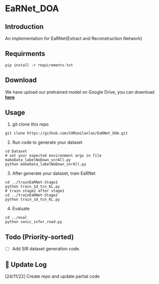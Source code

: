 # EaRNet_DOA

## Introduction
An implementation for EaRNet(Extract and Reconstruction Network)


## Requirments
```
pip install -r requirements.txt
```

## Download
We have upload our pretrained model on Google Drive, you can download [**here**](https://drive.google.com/file/d/1rBNYJXvrtmYAemD5UJIt2G6rMlezIH3d/view?usp=drive_link)


## Usage
1. git clone this repo
```
git clone https://github.com/CHMimilanlan/EaRNet_DOA.git
```
2. Run code to generate your dataset
```
cd Dataset
# set your expected environment args in file makeData_labelNoDown_snrAll.py
python makeData_labelNoDown_snrAll.py
```

3. After generate your dataset, train EaRNet
```
cd ../trainEaRNet-Stage1
python train_1d_tcn_KL.py
# train stage2 after stage1
cd ../trainEaRNet-Stage2
python train_1d_tcn_KL.py
```

4. Evaluate
```
cd ../eval
python sonic_infer_read.py
```

## Todo (Priority-sorted)
- [ ] Add SIR dataset generation code.

## :dart: Update Log
[24/11/22] Create repo and update partial code

